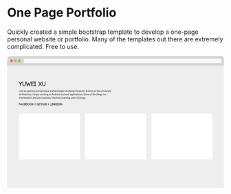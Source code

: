 # One Page Portfolio

Quickly created a simple bootstrap template to develop a one-page personal website or portfolio. Many of the templates out there are extremely complicated. Free to use.

![Alt text](/img/screenshot.png?raw=true)